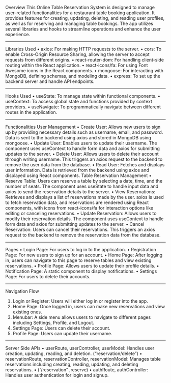 Overview
This Online Table Reservation System is designed to manage user-related functionalities for a restaurant table booking application. It provides features for creating, updating, deleting, and reading user profiles, as well as for reserving and managing table bookings. The app utilizes several libraries and hooks to streamline operations and enhance the user experience.
________________________________________
Libraries Used
•	axios: For making HTTP requests to the server.
•	cors: To enable Cross-Origin Resource Sharing, allowing the server to accept requests from different origins.
•	react-router-dom: For handling client-side routing within the React application.
•	react-icons/fa: For using Font Awesome icons in the React components.
•	mongoose: For interacting with MongoDB, defining schemas, and modeling data.
•	express: To set up the backend server and handle API endpoints.
________________________________________
Hooks Used
•	useState: To manage state within functional components.
•	useContext: To access global state and functions provided by context providers.
•	useNavigate: To programmatically navigate between different routes in the application.
________________________________________
Functionalities
User Management
•	Create User: Allows new users to sign up by providing necessary details such as username, email, and password. Data is sent to the backend using axios and stored in MongoDB using mongoose.
•	Update User: Enables users to update their username. The component uses useContext to handle form data and axios for submitting updates to the server.
•	Delete User: Allows users to delete their account through writing username. This triggers an axios request to the backend to remove the user data from the database.
•	Read User: Fetches and displays user information. Data is retrieved from the backend using axios and displayed using React components.
Table Reservation Management
•	Reserve Table: Users can reserve a table by selecting a date, time, and the number of seats. The component uses useState to handle input data and axios to send the reservation details to the server.
•	View Reservations: Retrieves and displays a list of reservations made by the user. axios is used to fetch reservation data, and reservations are rendered using React components, with icons from react-icons/fa for interaction options like editing or canceling reservations.
•	Update Reservation: Allows users to modify their reservation details. The component uses useContext to handle form data and axios for submitting updates to the server.
•	Cancel Reservation: Users can cancel their reservations. This triggers an axios request to the backend to remove the reservation data from the database.
________________________________________
Pages
•	Login Page: For users to log in to the application.
•	Registration Page: For new users to sign up for an account.
•	Home Page: After logging in, users can navigate to this page to reserve tables and view existing reservations.
•	Profile Page: Allows users to update their profile details.
•	Notification Page: A static component to display notifications.
•	Settings Page: For users to delete their accounts.
________________________________________
Navigation Flow
1.	Login or Register: Users will either log in or register into the app.
2.	Home Page: Once logged in, users can make new reservations and view existing ones.
3.	Menubar: A side menu allows users to navigate to different pages including Settings, Profile, and Logout.
4.	Settings Page: Users can delete their account.
5.	Profile Page: Users can update their username.
________________________________________
Server Side
APIs
•	userRoute, userController, userModel: Handles user creation, updating, reading, and deletion. (“reservation/delete”)
•	reservationRoute, reservationController, reservationModel: Manages table reservations including creating, reading, updating, and deleting reservations.
•	(“/reservation” ,reserve)
•	authRoute, authController: Handles user authentication for login and signup.

